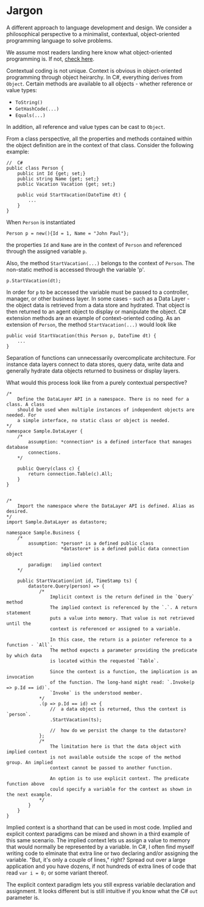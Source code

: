 # Jargon
A different approach to language development and design. We consider a philosophical perspective to a minimalist, contextual, object-oriented programming language to solve problems.

We assume most readers landing here know what object-oriented programming is. If not,
[check here][1].

Contextual coding is not unique. Context is obvious in object-oriented programming 
through object heirarchy. In C#, everything derives from `Object`. Certain methods 
are available to all objects - whether reference or value types: 
 - `ToString()`
 - `GetHashCode(...)`
 - `Equals(...)`
 
In addition, all reference and value types can be cast to `Object`.

From a class perspective, all the properties and methods contained within the object 
definition are in the context of that class. Consider the following example:

```
//	C#
public class Person {
	public int Id {get; set;}
	public string Name {get; set;}
	public Vacation Vacation {get; set;}
	
	public void StartVacation(DateTime dt) {
		...
	}
}
```

When `Person` is instantiated

```
Person p = new(){Id = 1, Name = "John Paul"};
```

the properties `Id` and `Name` are in the context of `Person` and referenced through 
the assigned variable `p`.

Also, the method `StartVacation(...)` belongs to the context of `Person`. The non-static 
method is accessed through the variable 'p'.

```
p.StartVacation(dt);
```

In order for `p` to be accessed the variable must be passed to a controller, manager, 
or other business layer. In some cases - such as a Data Layer - the object data is 
retrieved from a data store and hydrated. That object is then returned to an agent 
object to display or manipulate the object. C# extension methods are an example of 
context-oriented coding. As an extension of `Person`, the method `StartVacation(...)` 
would look like 

```
public void StartVacation(this Person p, DateTime dt) {
	...
}
```

Separation of functions can unnecessarily overcomplicate architecture. For instance
data layers connect to data stores, query data, write data and generally hydrate 
data objects returned to business or display layers.

What would this process look like from a purely contextual perspective?

```
/*
	Define the DataLayer API in a namespace. There is no need for a class. A class 
	should be used when multiple instances of independent objects are needed. For 
	a simple interface, no static class or object is needed.
*/
namespace Sample.DataLayer {
	/*
		assumption:	*connection* is a defined interface that manages database 
		connections.
	*/
	
	public Query(class c) {
		return connection.Table(c).All;
	}
}


/*
	Import the namespace where the DataLayer API is defined. Alias as desired.
*/
import Sample.DataLayer as datastore;

namespace Sample.Business {
	/*
		assumption:	*person* is a defined public class
					*datastore* is a defined public data connection object
					
		paradigm:	implied context
	*/

	public StartVacation(int id, TimeStamp ts) {
		datastore.Query(person) => {
			/*
				Implicit context is the return defined in the `Query` method
				The implied context is referenced by the `.`. A return statement 
				puts a value into memory. That value is not retrieved until the 
				context is referenced or assigned to a variable.
				
				In this case, the return is a pointer reference to a function - `All`.
				The method expects a parameter providing the predicate by which data 
				is located within the requested `Table`.
				
				Since the context is a function, the implication is an invocation 
				of the function. The long-hand might read: `.Invoke(p => p.Id == id)`. 
				`Invoke` is the understood member.
			*/
			.(p => p.Id == id) => {
				//	a data object is returned, thus the context is `person`.				
				.StartVacation(ts);
				
				//	how do we persist the change to the datastore?
			};
			/*
				The limitation here is that the data object with implied context 
				is not available outside the scope of the method group. An implied 
				context cannot be passed to another function.
				
				An option is to use explicit context. The predicate function above 
				could specify a variable for the context as shown in the next example.
			*/
		}
	}
}
```

Implied context is a shorthand that can be used in most code. Implied and explicit 
context paradigms can be mixed and shown in a third example of this same scenario.
The implied context lets us assign a value to memory that would normally be represented 
by a variable. In C#, I often find myself writing code to elminate that extra line 
or two declaring and/or assigning the variable. "But, it's only a couple of lines," 
right? Spread out over a large application and you have dozens, if not hundreds of 
extra lines of code that read `var i = 0;` or some variant thereof.

The explicit context paradigm lets you still express variable declaration and assignment. 
It looks different but is still intuitive if you know what the C# `out` parameter 
is.

[1]: https://www.tutorialspoint.com/What-is-object-oriented-programming-OOP "OOP"
